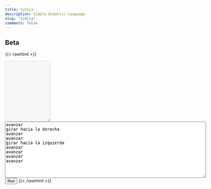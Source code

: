 ```yaml
---
title: SiDiLa
description: Simple Didactic Language
slug: "sidila"
comments: false
---
```


## Beta

{{< rawhtml >}}
<div id="canvas" class="canvas"></div>
<textarea id="output" class="output" cols="16" rows="13" disabled="true"></textarea>
<textarea id="code" class="source-code" cols="80" rows="12">
avanzar
girar hacia la derecha
avanzar
avanzar
girar hacia la izquierda
avanzar
avanzar
avanzar
avanzar
</textarea>
<button id="run">Run</button>
<script type="text/javascript" src="/sidila/peg.js"></script>
<script type="text/javascript" src="/sidila/sidila.js"></script>
{{< /rawhtml >}}
